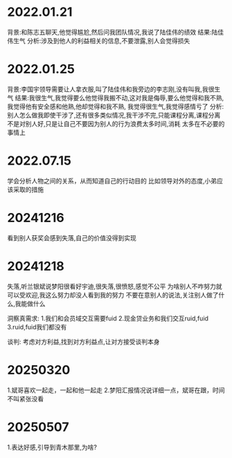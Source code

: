 # 2022.01.21
背景:和陈志五聊天,他觉得尴尬,然后问我团队情况,我说了陆佳伟的绩效
结果:陆佳伟生气
分析:涉及到他人的利益相关的信息,不要泄露,别人会觉得损失
# 2022.01.25
背景:李国宇领导需要让人拿衣服,叫了陆佳伟和我旁边的李志刚,没有叫我,我很生气
结果:我很生气,我觉得要么他觉得我搬不动,这对我是侮辱,要么他觉得和我不熟,我觉得他有安全感和他熟,他却觉得和我不熟,
     我觉得很生气,我觉得感情亏了
分析:别人怎么做我即使干涉了,还有很多类似情况,我干涉不完,只能课程分离,课程分离不是对别人好,只是让自己不要因为别人的行为浪费太多时间,消耗
     太多在不必要的事情上
# 2022.07.15
学会分析人物之间的关系，从而知道自己的行动目的
比如领导对外的态度,小弟应该采取的措施
# 20241216
看到别人获奖会感到失落,自己的价值没得到实现
# 20241218
失落,听兰银斌说梦阳很看好宇迪,很失落,很愤怒,感觉不公平
为啥别人不咋努力就可以受欢迎,我这么努力却没人看到我的努力
不要在意别人的说法,关注别人做了什么,我能做什么

洞察真需求:
1.我们和会员域交互需要fuid
2.现金贷业务和我们交互ruid,fuid
3.ruid,fuid我们都没有

谈判:
考虑对方利益,找到对方利益点,让对方接受谈判本身

# 20250320
1.斌哥喜欢一起走，一起和他一起走
2.梦阳汇报情况说详细一点，斌哥在跟，时间不叫紧张没看

# 20250507
1.表达好感,引导到青木那里,为啥?